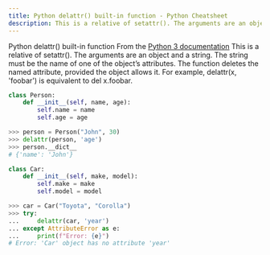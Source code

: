 ```yaml
---
title: Python delattr() built-in function - Python Cheatsheet
description: This is a relative of setattr(). The arguments are an object and a string. The string must be the name of one of the object’s attributes. The function deletes the named attribute, provided the object allows it. For example, delattr(x, 'foobar') is equivalent to del x.foobar.
---
```


<base-title :title="frontmatter.title" :description="frontmatter.description">
Python delattr() built-in function
</base-title>

<base-disclaimer>
  <base-disclaimer-title>
    From the <a target="_blank" href="https://docs.python.org/3/library/functions.html#delattr">Python 3 documentation</a>
  </base-disclaimer-title>
  <base-disclaimer-content>
   This is a relative of setattr(). The arguments are an object and a string. The string must be the name of one of the object’s attributes. The function deletes the named attribute, provided the object allows it. For example, delattr(x, 'foobar') is equivalent to del x.foobar.
  </base-disclaimer-content>
</base-disclaimer>

```python
class Person:
    def __init__(self, name, age):
        self.name = name
        self.age = age

>>> person = Person("John", 30)
>>> delattr(person, 'age')
>>> person.__dict__
# {'name': 'John'}

class Car:
    def __init__(self, make, model):
        self.make = make
        self.model = model

>>> car = Car("Toyota", "Corolla")
>>> try:
...     delattr(car, 'year')
... except AttributeError as e:
...     print(f"Error: {e}")
# Error: 'Car' object has no attribute 'year'
```
<!-- remove this tag to start editing this page -->
<empty-section />
<!-- remove this tag to start editing this page -->
